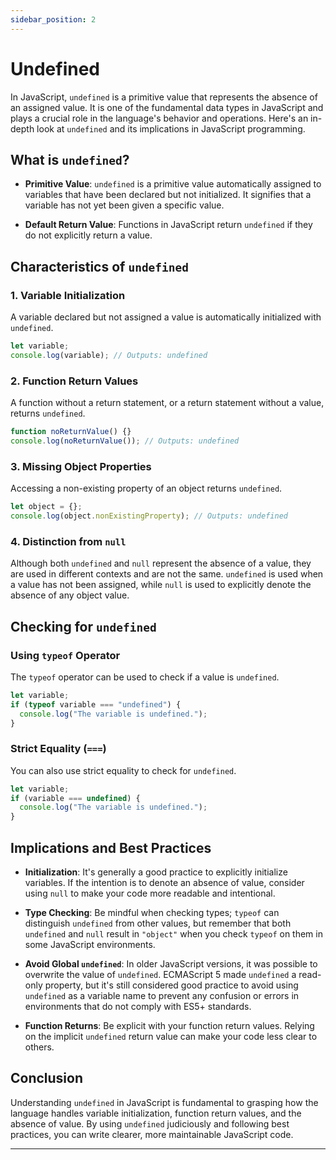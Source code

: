 ```yaml
---
sidebar_position: 2
---
```


# Undefined

In JavaScript, `undefined` is a primitive value that represents the absence of an assigned value. It is one of the fundamental data types in JavaScript and plays a crucial role in the language's behavior and operations. Here's an in-depth look at `undefined` and its implications in JavaScript programming.

## What is `undefined`?

- **Primitive Value**: `undefined` is a primitive value automatically assigned to variables that have been declared but not initialized. It signifies that a variable has not yet been given a specific value.

- **Default Return Value**: Functions in JavaScript return `undefined` if they do not explicitly return a value.

## Characteristics of `undefined`

### 1. Variable Initialization

A variable declared but not assigned a value is automatically initialized with `undefined`.

```javascript
let variable;
console.log(variable); // Outputs: undefined
```

### 2. Function Return Values

A function without a return statement, or a return statement without a value, returns `undefined`.

```javascript
function noReturnValue() {}
console.log(noReturnValue()); // Outputs: undefined
```

### 3. Missing Object Properties

Accessing a non-existing property of an object returns `undefined`.

```javascript
let object = {};
console.log(object.nonExistingProperty); // Outputs: undefined
```

### 4. Distinction from `null`

Although both `undefined` and `null` represent the absence of a value, they are used in different contexts and are not the same. `undefined` is used when a value has not been assigned, while `null` is used to explicitly denote the absence of any object value.

## Checking for `undefined`

### Using `typeof` Operator

The `typeof` operator can be used to check if a value is `undefined`.

```javascript
let variable;
if (typeof variable === "undefined") {
  console.log("The variable is undefined.");
}
```

### Strict Equality (`===`)

You can also use strict equality to check for `undefined`.

```javascript
let variable;
if (variable === undefined) {
  console.log("The variable is undefined.");
}
```

## Implications and Best Practices

- **Initialization**: It's generally a good practice to explicitly initialize variables. If the intention is to denote an absence of value, consider using `null` to make your code more readable and intentional.

- **Type Checking**: Be mindful when checking types; `typeof` can distinguish `undefined` from other values, but remember that both `undefined` and `null` result in `"object"` when you check `typeof` on them in some JavaScript environments.

- **Avoid Global `undefined`**: In older JavaScript versions, it was possible to overwrite the value of `undefined`. ECMAScript 5 made `undefined` a read-only property, but it's still considered good practice to avoid using `undefined` as a variable name to prevent any confusion or errors in environments that do not comply with ES5+ standards.

- **Function Returns**: Be explicit with your function return values. Relying on the implicit `undefined` return value can make your code less clear to others.

## Conclusion

Understanding `undefined` in JavaScript is fundamental to grasping how the language handles variable initialization, function return values, and the absence of value. By using `undefined` judiciously and following best practices, you can write clearer, more maintainable JavaScript code.

---
